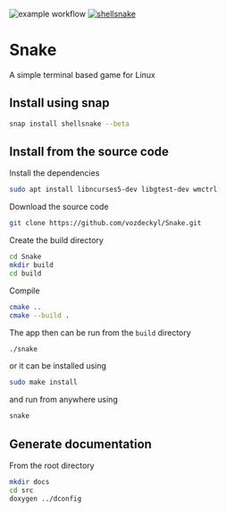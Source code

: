 ![example workflow](https://github.com/vozdeckyl/Snake/actions/workflows/ci.yml/badge.svg)
[![shellsnake](https://snapcraft.io/shellsnake/badge.svg)](https://snapcraft.io/shellsnake)

# Snake
A simple terminal based game for Linux

## Install using snap
```bash
snap install shellsnake --beta
```

## Install from the source code
Install the dependencies
```bash
sudo apt install libncurses5-dev libgtest-dev wmctrl
```

Download the source code
```bash
git clone https://github.com/vozdeckyl/Snake.git
```

Create the build directory

```bash
cd Snake
mkdir build
cd build
```

Compile

```bash
cmake ..
cmake --build .
```
The app then can be run from the `build` directory
```bash
./snake
```
or it can be installed using
```bash
sudo make install
```
and run from anywhere using
```bash
snake
```

## Generate documentation
From the root directory
```bash
mkdir docs
cd src
doxygen ../dconfig
```
